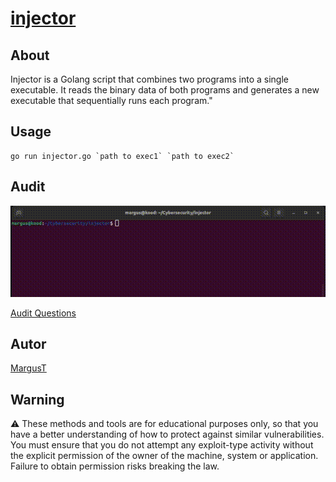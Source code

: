 # [injector](https://github.com/01-edu/public/tree/master/subjects/cybersecurity/injector)

## About

Injector is a Golang script that combines two programs into a single executable. It reads the binary data of both programs and generates a new executable that sequentially runs each program."

## Usage
    go run injector.go `path to exec1` `path to exec2`

## Audit
<img src="injector.gif" width="1400"> 

 [Audit Questions](https://github.com/01-edu/public/tree/master/subjects/cybersecurity/injector/audit)


## Autor
[MargusT](https://01.kood.tech/git/MargusT)

## Warning
⚠️ These methods and tools are for educational purposes only, so that you have a better understanding of how to protect against similar vulnerabilities. You must ensure that you do not attempt any exploit-type activity without the explicit permission of the owner of the machine, system or application. Failure to obtain permission risks breaking the law.